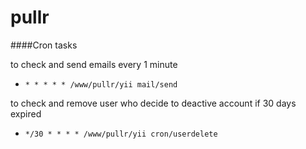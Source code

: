 pullr
=====


####Cron tasks

to check and send emails every 1 minute
* `* * * * * /www/pullr/yii mail/send`

to check and remove user who decide to deactive account if 30 days expired
* `*/30 * * * * /www/pullr/yii cron/userdelete`
